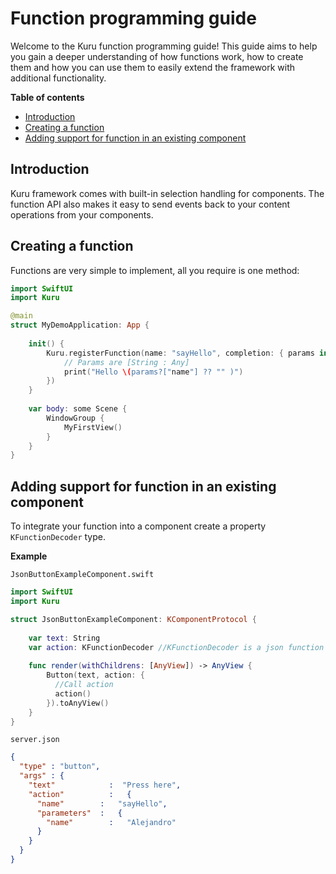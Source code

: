 # Function programming guide

Welcome to the Kuru function programming guide! This guide aims to help you gain a deeper understanding of how functions work, how to create them and how you can use them to easily extend the framework with additional functionality.



**Table of contents**

- [Introduction](#introduction)
- [Creating a function](#creating-a-function)
- [Adding support for function in an existing component](#adding-support-for-function-in-an-existing-component)



## Introduction

Kuru framework comes with built-in selection handling for components. The function API also makes it easy to send events back to your content operations from your components.



## Creating a function

Functions are very simple to implement, all you require is one method:

```swift
import SwiftUI
import Kuru

@main
struct MyDemoApplication: App {
    
    init() {        
      	Kuru.registerFunction(name: "sayHello", completion: { params in
            // Params are [String : Any]
            print("Hello \(params?["name"] ?? "" )")
        })
    }
    
    var body: some Scene {
        WindowGroup {
            MyFirstView()
        }
    }
}
```



## Adding support for function in an existing component

To integrate your function into a component create a property `KFunctionDecoder` type. 



**Example**



`JsonButtonExampleComponent.swift`

```swift
import SwiftUI
import Kuru

struct JsonButtonExampleComponent: KComponentProtocol {
  
    var text: String
    var action: KFunctionDecoder //KFunctionDecoder is a json function decoder
    
    func render(withChildrens: [AnyView]) -> AnyView {
        Button(text, action: { 
          //Call action
          action() 
        }).toAnyView()
    }
}
```



`server.json`

```json
{
  "type" : "button",
  "args" : {
    "text"            :  "Press here",
    "action"          :   {
      "name"        :   "sayHello",
      "parameters"  :   {
        "name"        :   "Alejandro"
      }
    }
  }
}
```

